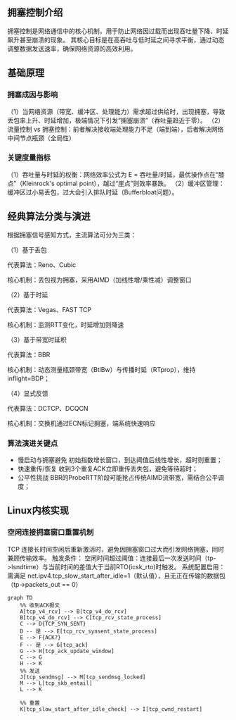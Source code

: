 ## 拥塞控制介绍
拥塞控制是网络通信中的核心机制，用于防止网络因过载而出现吞吐量下降、时延飙升甚至崩溃的现象。
其核心目标是在高吞吐与低时延之间寻求平衡，通过动态调整数据发送速率，确保网络资源的高效利用。

## 基础原理
### 拥塞成因与影响
（1）当网络资源（带宽、缓冲区、处理能力）需求超过供给时，出现拥塞，导致丢包率上升、时延增加，极端情况下引发“拥塞崩溃”（吞吐量趋近于零）。
（2）流量控制 vs 拥塞控制：前者解决接收端处理能力不足（端到端），后者解决网络中间节点瓶颈（全局性）
### 关键度量指标
（1）吞吐量与时延的权衡：网络效率公式为 E = 吞吐量/时延，最优操作点在“膝点”（Kleinrock's optimal point），越过“崖点”则效率暴跌。
（2）缓冲区管理：缓冲区过小易丢包，过大会引入排队时延（Bufferbloat问题）。

## 经典算法分类与演进
根据拥塞信号感知方式，主流算法可分为三类：

（1）基于丢包

代表算法：Reno、Cubic

核心机制：丢包视为拥塞，采用AIMD（加线性增/乘性减）调整窗口

（2）基于时延

代表算法：Vegas、FAST TCP

核心机制：监测RTT变化，时延增加则降速

（3）基于带宽时延积

代表算法：BBR

核心机制：动态测量瓶颈带宽（BtlBw）与传播时延（RTprop），维持inflight=BDP；

（4）显式反馈

代表算法：DCTCP、DCQCN	

核心机制：交换机通过ECN标记拥塞，端系统快速响应

### 算法演进关键点
+ 慢启动与拥塞避免
  初始指数增长窗口，到达阈值后线性增长，超时则重置；
+ 快速重传/恢复
  收到3个重复ACK立即重传丢失包，避免等待超时；
+ 公平性挑战
  BBR的ProbeRTT阶段可能抢占传统AIMD流带宽，需结合公平调度；

## Linux内核实现
### 空闲连接拥塞窗口重置机制
TCP 连接长时间空闲后重新激活时，避免因拥塞窗口过大而引发网络拥塞，同时兼顾传输效率。
触发条件：
空闲时间超过阈值：连接最后一次发送时间（tp->lsndtime）与当前时间的差值大于当前RTO(icsk_rto)时触发。
系统配置启用：需满足 net.ipv4.tcp_slow_start_after_idle=1（默认值），且无正在传输的数据包（tp->packets_out == 0）
```mermaid
graph TD
    %% 收到ACK报文
    A[tcp_v4_rcv] --> B[tcp_v4_do_rcv]
    B[tcp_v4_do_rcv] --> C[tcp_rcv_state_process]
    C --> D{TCP_SYN_SENT}
    D -- 是 --> E[tcp_rcv_synsent_state_process]
    E --> F{ACK?}
    F -- 是 --> G[tcp_ack]
    G --> H[tcp_ack_update_window]
    C --> G
    H --> K
    %% 发送
    J[tcp_sendmsg] --> M[tcp_sendmsg_locked]
    M --> L[tcp_skb_entail]
    L --> K

    %% 重置
    K[tcp_slow_start_after_idle_check] --> I[tcp_cwnd_restart]
```

